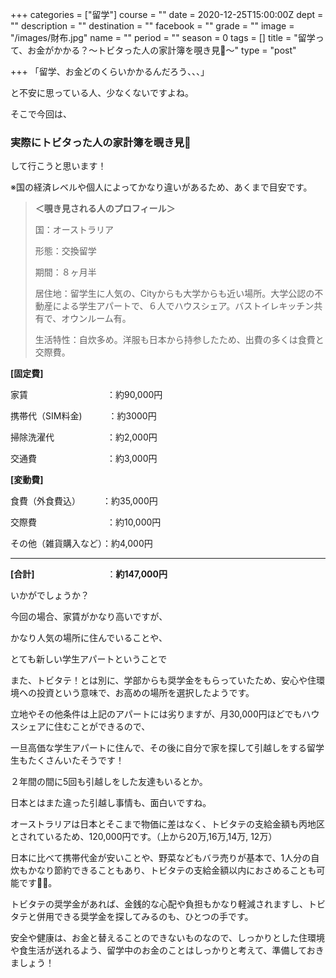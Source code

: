 +++
categories = ["留学"]
course = ""
date = 2020-12-25T15:00:00Z
dept = ""
description = ""
destination = ""
facebook = ""
grade = ""
image = "/images/財布.jpg"
name = ""
period = ""
season = 0
tags = []
title = "留学って、お金がかかる？〜トビタった人の家計簿を覗き見👀〜"
type = "post"

+++
「留学、お金どのくらいかかるんだろう、、、」

と不安に思っている人、少なくないですよね。

そこで今回は、

### 実際にトビタった人の家計簿を覗き見👀

して行こうと思います！

※国の経済レベルや個人によってかなり違いがあるため、あくまで目安です。

> **＜覗き見される人のプロフィール＞**
>
> 国：オーストラリア
>
> 形態：交換留学
>
> 期間：８ヶ月半
>
> 居住地：留学生に人気の、Cityからも大学からも近い場所。大学公認の不動産による学生アパートで、６人でハウスシェア。バストイレキッチン共有で、オウンルーム有。
>
> 生活特性：自炊多め。洋服も日本から持参したため、出費の多くは食費と交際費。

**\[固定費\]**

家賃　　　　　　　　　：約90,000円

携帯代（SIM料金)　　　：約3000円

掃除洗濯代　　　　　　：約2,000円

交通費　　　　　　　　：約3,000円

**\[変動費\]**

食費（外食費込）　　　：約35,000円

交際費　　　　　　　　：約10,000円

その他（雑貨購入など）：約4,000円

***

**\[合計\]**　　　　　　　　  ：**約147,000円**

いかがでしょうか？

今回の場合、家賃がかなり高いですが、

かなり人気の場所に住んでいることや、

とても新しい学生アパートということで

また、トビタテ！とは別に、学部からも奨学金をもらっていたため、安心や住環境への投資という意味で、お高めの場所を選択したようです。

立地やその他条件は上記のアパートには劣りますが、月30,000円ほどでもハウスシェアに住むことができるので、

一旦高価な学生アパートに住んで、その後に自分で家を探して引越しをする留学生もたくさんいたそうです！

２年間の間に5回も引越しをした友達もいるとか。

日本とはまた違った引越し事情も、面白いですね。

オーストラリアは日本とそこまで物価に差はなく、トビタテの支給金額も丙地区とされているため、120,000円です。（上から20万,16万,14万, 12万）

日本に比べて携帯代金が安いことや、野菜などもバラ売りが基本で、1人分の自炊もかなり節約できることもあり、トビタテの支給金額以内におさめることも可能です🙆‍♀️。

トビタテの奨学金があれば、金銭的な心配や負担もかなり軽減されますし、トビタテと併用できる奨学金を探してみるのも、ひとつの手です。

安全や健康は、お金と替えることのできないものなので、しっかりとした住環境や食生活が送れるよう、留学中のお金のことはしっかりと考えて、準備しておきましょう！